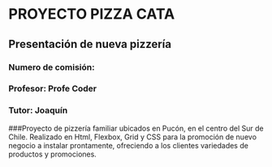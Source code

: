 # PROYECTO PIZZA CATA

## **Presentación de nueva pizzería**
### Numero de comisión:
### Profesor: Profe Coder
### Tutor: Joaquín

###Proyecto de pizzería familiar ubicados en Pucón, en el centro del Sur de Chile. Realizado en Html, Flexbox, Grid y CSS para la promoción de nuevo negocio a instalar prontamente, ofreciendo a los clientes variedades de productos y promociones.
### 

## 
